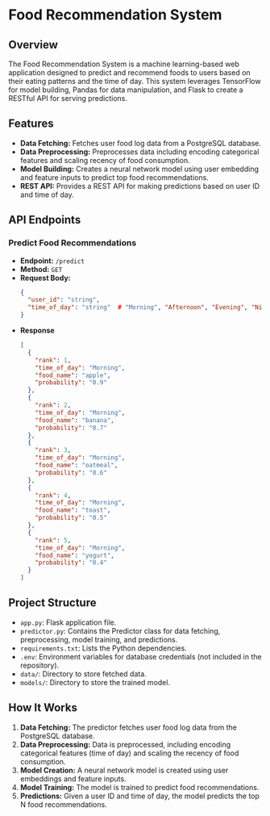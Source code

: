 # Food Recommendation System

## Overview

The Food Recommendation System is a machine learning-based web application designed to predict and recommend foods to users based on their eating patterns and the time of day. This system leverages TensorFlow for model building, Pandas for data manipulation, and Flask to create a RESTful API for serving predictions.

## Features

- **Data Fetching:** Fetches user food log data from a PostgreSQL database.
- **Data Preprocessing:** Preprocesses data including encoding categorical features and scaling recency of food consumption.
- **Model Building:** Creates a neural network model using user embedding and feature inputs to predict top food recommendations.
- **REST API:** Provides a REST API for making predictions based on user ID and time of day.


## API Endpoints

### Predict Food Recommendations

- **Endpoint:** `/predict`
- **Method:** `GET`
- **Request Body:**
  ```json
  {
    "user_id": "string",
    "time_of_day": "string"  # "Morning", "Afternoon", "Evening", "Night"
  }
  ```
- **Response**
  ```json
  [
    {
      "rank": 1,
      "time_of_day": "Morning",
      "food_name": "apple",
      "probability": "0.9"
    },
    {
      "rank": 2,
      "time_of_day": "Morning",
      "food_name": "banana",
      "probability": "0.7"
    },
    {
      "rank": 3,
      "time_of_day": "Morning",
      "food_name": "oatmeal",
      "probability": "0.6"
    },
    {
      "rank": 4,
      "time_of_day": "Morning",
      "food_name": "toast",
      "probability": "0.5"
    },
    {
      "rank": 5,
      "time_of_day": "Morning",
      "food_name": "yogurt",
      "probability": "0.4"
    }
  ]
  ```
## Project Structure

- `app.py`: Flask application file.
- `predictor.py`: Contains the Predictor class for data fetching, preprocessing, model training, and predictions.
- `requirements.txt`: Lists the Python dependencies.
- `.env`: Environment variables for database credentials (not included in the repository).
- `data/`: Directory to store fetched data.
- `models/`: Directory to store the trained model.

## How It Works

1. **Data Fetching:** The predictor fetches user food log data from the PostgreSQL database.
2. **Data Preprocessing:** Data is preprocessed, including encoding categorical features (time of day) and scaling the recency of food consumption.
3. **Model Creation:** A neural network model is created using user embeddings and feature inputs.
4. **Model Training:** The model is trained to predict food recommendations.
5. **Predictions:** Given a user ID and time of day, the model predicts the top N food recommendations.

